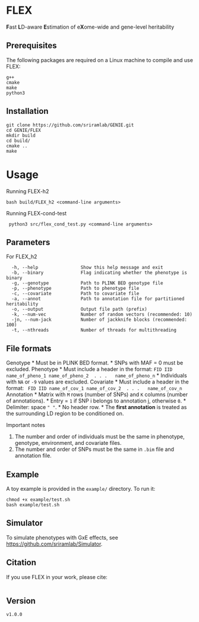 # FLEX
**F**ast **L**D-aware **E**stimation of e**X**ome-wide and gene-level heritability

## Prerequisites
The following packages are required on a Linux machine to compile and use FLEX:
```
g++
cmake
make
python3
```


## Installation

```
git clone https://github.com/sriramlab/GENIE.git
cd GENIE/FLEX
mkdir build
cd build/
cmake ..
make
```

# Usage
Running FLEX-h2
 ```
 bash build/FLEX_h2 <command-line arguments>
 ```

Running FLEX-cond-test
```
 python3 src/flex_cond_test.py <command-line arguments>
```

## Parameters

For FLEX_h2

```
  -h, --help                Show this help message and exit
  -b, --binary              Flag indicating whether the phenotype is binary
  -g, --genotype            Path to PLINK BED genotype file
  -p, --phenotype           Path to phenotype file
  -c, --covariate           Path to covariate file
  -a, --annot               Path to annotation file for partitioned heritability
  -o, --output              Output file path (prefix)
  -k, --num-vec             Number of random vectors (recommended: 10)
  -jn, --num-jack           Number of jackknife blocks (recommended: 100)
  -t, --nthreads            Number of threads for multithreading
```

## File formats

Genotype
    * Must be in PLINK BED format.
    * SNPs with MAF = 0 must be excluded.
Phenotype
    * Must include a header in the format: 
    ```
        FID IID name_of_pheno_1 name_of_pheno_2  . . .   name_of_pheno_n
    ```
    * Individuals with ``NA`` or ``-9`` values are excluded.
Covariate
    * Must include a header in the format:
    ``` 
        FID IID name_of_cov_1 name_of_cov_2  . . .   name_of_cov_n
    ```
Annotation
    * Matrix with `M` rows (number of SNPs) and `K` columns (number of annotations).
    * Entry = ``1`` if SNP i belongs to annotation j, otherwise ``0``.
    * Delimiter: space ``" "``.
    * No header row.
    * The **first annotation** is treated as the surrounding LD region to be conditioned on.


Important notes
1) The number and order of individuals must be the same in phenotype, 
    genotype, environment, and covariate files.
2) The number and order of SNPs must be the same in ``.bim`` file and annotation file.



## Example 
A toy example is provided in the ``example/`` directory. To run it: 
```
chmod +x example/test.sh
bash example/test.sh
```

## Simulator
To simulate phenotypes with GxE effects, see https://github.com/sriramlab/Simulator.

## Citation
If you use FLEX in your work, please cite: 
```

```

## Version
```
v1.0.0
```